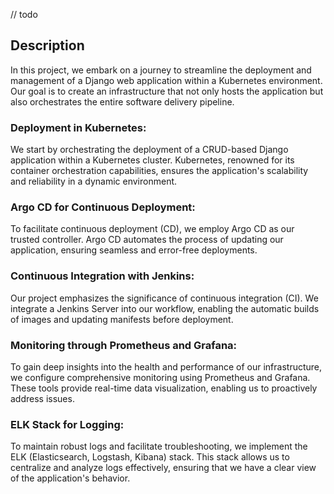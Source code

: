 // todo
## Description 

In this project, we embark on a journey to streamline the deployment and management of a Django web application within a Kubernetes environment. Our goal is to create an infrastructure that not only hosts the application but also orchestrates the entire software delivery pipeline.

### Deployment in Kubernetes:

We start by orchestrating the deployment of a CRUD-based Django application within a Kubernetes cluster. Kubernetes, renowned for its container orchestration capabilities, ensures the application's scalability and reliability in a dynamic environment.

### Argo CD for Continuous Deployment:

To facilitate continuous deployment (CD), we employ Argo CD as our trusted controller. Argo CD automates the process of updating our application, ensuring seamless and error-free deployments.

### Continuous Integration with Jenkins:

Our project emphasizes the significance of continuous integration (CI). We integrate a Jenkins Server into our workflow, enabling the automatic builds of images and updating manifests before deployment.

### Monitoring through Prometheus and Grafana:

To gain deep insights into the health and performance of our infrastructure, we configure comprehensive monitoring using Prometheus and Grafana. These tools provide real-time data visualization, enabling us to proactively address issues.

### ELK Stack for Logging:

To maintain robust logs and facilitate troubleshooting, we implement the ELK (Elasticsearch, Logstash, Kibana) stack. This stack allows us to centralize and analyze logs effectively, ensuring that we have a clear view of the application's behavior.